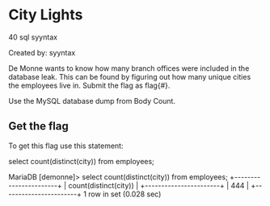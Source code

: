 # City Lights
40
sql syyntax

Created by: syyntax

De Monne wants to know how many branch offices were included in the database leak. This can be found by figuring out how many unique cities the employees live in. Submit the flag as flag{#}.

Use the MySQL database dump from Body Count.

## Get the flag
To get this flag use this statement:

select count(distinct(city)) from employees;

MariaDB [demonne]> select count(distinct(city)) from employees;
+-----------------------+
| count(distinct(city)) |
+-----------------------+
|                   444 |
+-----------------------+
1 row in set (0.028 sec)

